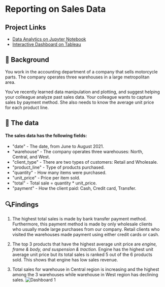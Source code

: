 # Reporting on Sales Data

## Project Links
- [Data Analytics on Jupyter Notebook](https://app.datacamp.com/workspace/w/ee3ec299-eec7-4c61-90a5-4b2905878caf)
- [Interactive Dashboard on Tableau](https://public.tableau.com/views/SalesReportofCompanySellingMotorcycleParts/Dashboard1?:language=en-GB&:display_count=n&:origin=viz_share_link)

## 📖 Background
You work in the accounting department of a company that sells motorcycle parts. The company operates three warehouses in a large metropolitan area.

You’ve recently learned data manipulation and plotting, and suggest helping your colleague analyze past sales data. Your colleague wants to capture sales by payment method. She also needs to know the average unit price for each product line.

## 💾 The data

#### The sales data has the following fields:
- "date" - The date, from June to August 2021.
- "warehouse" - The company operates three warehouses: North, Central, and West.
- "client_type" - There are two types of customers: Retail and Wholesale.
- "product_line" - Type of products purchased.
- "quantity" - How many items were purchased.
- "unit_price" - Price per item sold.
- "total" - Total sale = quantity * unit_price.
- "payment" - How the client paid: Cash, Credit card, Transfer.

## 🔍**Findings**

1. The highest total sales is made by bank transfer payment method. Furthermore, this payment method is made by only wholesale clients who usually made large purchases from our company. Retail clients who visited the warehouses made payment using either credit cards or cash.

2. The top 3 products that have the highest average unit price are _engine, frame & body, and suspension & traction_. Engine has the highest unit average unit price but its total sales is ranked 5 out of the 6 products sold. This shows that engine has low sales revenue.

3. Total sales for warehouse in Central region is increasing and the highest among the 3 warehouses while warehouse in West region has declining sales.
![Dashboard 1](https://github.com/yirongNg/Data-Viz-on-Sales-Report-of-Motorcycle-Parts-Company/assets/132359604/f109d214-bbd9-43b0-9e5a-6f9f10f41e0d)
